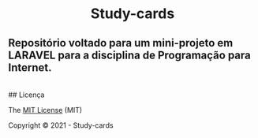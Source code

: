 
<h1 align="center"> Study-cards </h1>


## Repositório voltado para um mini-projeto em LARAVEL para a disciplina de Programação para Internet.
</br>
## Licença 

The [MIT License]() (MIT)

Copyright :copyright: 2021 - Study-cards
